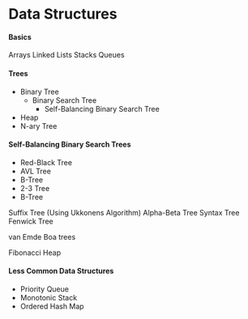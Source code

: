 # Data Structures

#### Basics
Arrays
Linked Lists
Stacks
Queues

#### Trees
- Binary Tree
	- Binary Search Tree
		 - Self-Balancing Binary Search Tree
- Heap
- N-ary Tree

#### Self-Balancing Binary Search Trees
- Red-Black Tree
- AVL Tree
- B-Tree
- 2-3 Tree
- B-Tree
   
Suffix Tree (Using Ukkonens Algorithm)
Alpha-Beta Tree
Syntax Tree
Fenwick Tree

van Emde Boa trees

Fibonacci Heap

#### Less Common Data Structures
- Priority Queue
- Monotonic Stack
- Ordered Hash Map
